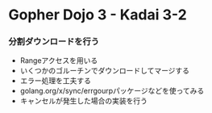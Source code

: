 # Gopher Dojo 3 - Kadai 3-2

### 分割ダウンロードを行う
* Rangeアクセスを用いる
* いくつかのゴルーチンでダウンロードしてマージする
* エラー処理を工夫する
* golang.org/x/sync/errgourpパッケージなどを使ってみる
* キャンセルが発生した場合の実装を行う
